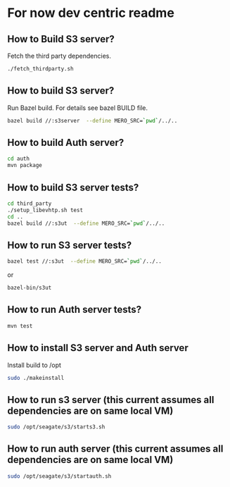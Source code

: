 # For now dev centric readme

## How to Build S3 server?

Fetch the third party dependencies.
```sh
./fetch_thirdparty.sh
```

## How to build S3 server?
Run Bazel build. For details see bazel BUILD file.
```sh
bazel build //:s3server  --define MERO_SRC=`pwd`/../..
```

## How to build Auth server?
```sh
cd auth
mvn package
```

## How to build S3 server tests?
```sh
cd third_party
./setup_libevhtp.sh test
cd ..
bazel build //:s3ut  --define MERO_SRC=`pwd`/../..
```

## How to run S3 server tests?
```sh
bazel test //:s3ut  --define MERO_SRC=`pwd`/../..
```
or
```sh
bazel-bin/s3ut
```

## How to run Auth server tests?
```sh
mvn test
```

## How to install S3 server and Auth server
Install build to /opt
```sh
sudo ./makeinstall
```

## How to run s3 server (this current assumes all dependencies are on same local VM)
```sh
sudo /opt/seagate/s3/starts3.sh
```

## How to run auth server (this current assumes all dependencies are on same local VM)
```sh
sudo /opt/seagate/s3/startauth.sh
```
